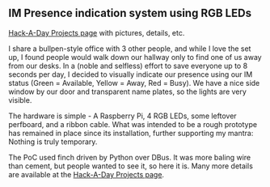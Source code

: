 IM Presence indication system using RGB LEDs
--------------------------------------------
[Hack-A-Day Projects page](http://hackaday.io/project/1014-IM-Status-Indicator-Nameplates) with pictures, details, etc.

I share a bullpen-style office with 3 other people, and while I love the set up, I found people would walk down our hallway only to find one of us away from our desks. In a (noble and selfless) effort to save everyone up to 8 seconds per day, I decided to visually indicate our presence using our IM status (Green = Available, Yellow = Away, Red = Busy). We have a nice side window by our door and transparent name plates, so the lights are very visible.

The hardware is simple - A Raspberry Pi, 4 RGB LEDs, some leftover perfboard, and a ribbon cable. What was intended to be a rough prototype has remained in place since its installation, further supporting my mantra: Nothing is truly temporary.

The PoC used finch driven by Python over DBus. It was more baling wire than cement, but people wanted to see it, so here it is. Many more details are available at the [Hack-A-Day Projects page](http://hackaday.io/project/1014-IM-Status-Indicator-Nameplates).
